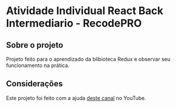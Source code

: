 # Atividade Individual React Back Intermediario - RecodePRO



## Sobre o projeto

Projeto feito para o aprendizado da blibioteca Redux e observar seu funcionamento na prática.

## Considerações 

Este projeto foi feito com a ajuda [deste canal](https://www.youtube.com/channel/UCTycUqFolPDJfYuPV83gz4w) no YouTube. 



